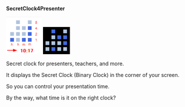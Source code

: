 **SecretClock4Presenter**

![usage](https://github.com/thanhnam1222/SecretClock4Presenter/blob/a3e88c6850d3fe0820de069459fe90fb80665bda/screenshot/SecretClock4Presenter%200%20usage.png)
![usage](screenshot/SecretClock4Presenter%201%20normal.png)

Secret clock for presenters, teachers, and more. 

It displays the Secret Clock (Binary Clock) in the corner of your screen.

So you can control your presentation time.

By the way, what time is it on the right clock?
